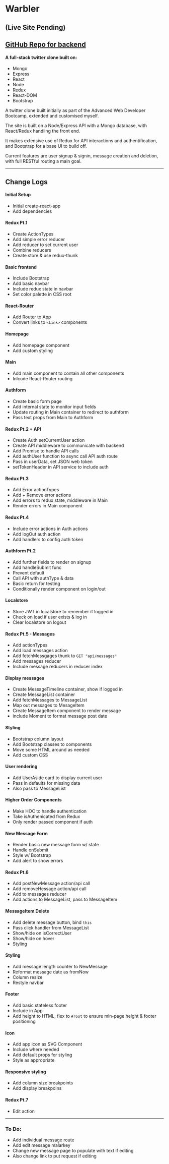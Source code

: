 # Warbler

## (Live Site Pending)

## [GitHub Repo for backend](https://github.com/startinmerc/warbler-server)

#### A full-stack twitter clone built on:

* Mongo
* Express
* React
* Node
* Redux
* React-DOM
* Bootstrap

A twitter clone built initially as part of the Advanced Web Developer Bootcamp, extended and customised myself.

The site is built on a Node/Express API with a Mongo database, with React/Redux handling the front end.

It makes extensive use of Redux for API interactions and authentification, and Bootstrap for a base UI to build off.

Current features are user signup & signin, message creation and deletion, with full RESTful routing a main goal.

---

## Change Logs

#### Initial Setup
* Initial create-react-app
* Add dependencies

#### Redux Pt.1
* Create ActionTypes
* Add simple error reducer
* Add reducer to set current user
* Combine reducers
* Create store & use redux-thunk

#### Basic frontend
* Include Bootstrap
* Add basic navbar
* Include redux state in navbar
* Set color palette in CSS root

#### React-Router
* Add Router to App
* Convert links to `<Link>` components

#### Homepage
* Add homepage component
* Add custom styling

#### Main
* Add main component to contain all other components
* Inlcude React-Router routing

#### Authform
* Create basic form page
* Add internal state to monitor input fields
* Update routing in Main container to redirect to authform
* Pass text props from Main to Authform

#### Redux Pt.2 + API
* Create Auth setCurrentUser action
* Create API middleware to communicate with backend
* Add Promise to handle API calls
* Add authUser function to async call API auth route
* Pass in userData, set JSON web token
* setTokenHeader in API service to include auth

#### Redux Pt.3
* Add Error actionTypes
* Add + Remove error actions
* Add errors to redux state, middleware in Main
* Render errors in Main component

#### Redux Pt.4
* Include error actions in Auth actions
* Add logOut auth action
* Add handlers to config auth token

#### Authform Pt.2
* Add further fields to render on signup
* Add handleSubmit func
 * Prevent default
 * Call API with authType & data
 * Basic return for testing
* Conditionally render component on login/out

#### Localstore
* Store JWT in localstore to remember if logged in
* Check on load if user exists & log in
* Clear localstore on logout

#### Redux Pt.5 - Messages
* Add actionTypes
* Add load messages action
* Add fetchMessgages thunk to `GET "api/messages"`
* Add messages reducer
* Include message reducers in reducer index

#### Display messages
* Create MessageTimeline container, show if logged in
* Create MessageList container
* Add fetchMessages to MessageList
* Map out messages to MesageItem
* Create MessageItem component to render message
* include Moment to format message post date

#### Styling
* Bootstrap column layout
* Add Bootstrap classes to components
* Move some HTML around as needed
* Add custom CSS

#### User rendering
* Add UserAside card to display current user
* Pass in defaults for missing data
* Also pass to MessageList

#### Higher Order Components
* Make HOC to handle authentication
* Take isAuthenicated from Redux
* Only render passed component if auth

#### New Message Form
* Render basic new message form w/ state
* Handle onSubmit
* Style w/ Bootstrap
* Add alert to show errors

#### Redux Pt.6
* Add postNewMessage action/api call
* Add removeHessage action/api call
* Add to messages reducer
* Add actions to MessageList, pass to MessageItem

#### MessageItem Delete
* Add delete message button, bind `this`
* Pass click handler from MessageList
* Show/hide on isCorrectUser
* Show/hide on hover
* Styling

#### Styling
* Add message length counter to NewMessage
* Reformat message date as fromNow
* Column resize
* Restyle navbar

#### Footer
* Add basic stateless footer
* Include in App
* Add height to HTML, flex to `#root` to ensure min-page height & footer positioning

#### Icon
* Add app icon as SVG Component
* Include where needed
* Add default props for styling
* Style as appropriate

#### Responsive styling
* Add column size breakpoints
* Add display breakpoins

#### Redux Pt.7
* Edit action

---

### To Do:

* Add individual message route
* Add edit message malarkey
* Change new message page to populate with text if editing
* Also change link to put request if editing